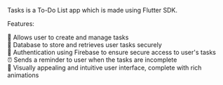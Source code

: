 Tasks is a To-Do List app which is made using Flutter SDK.

Features:

📝 Allows user to create and manage tasks\
📒 Database to store and retrieves user tasks securely\
🔐 Authentication using Firebase to ensure secure access to user's tasks\
⏰ Sends a reminder to user when the tasks are incomplete\
📱 Visually appealing and intuitive user interface, complete with rich animations
